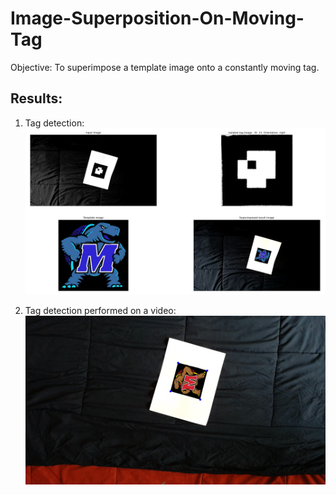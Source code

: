 # Image-Superposition-On-Moving-Tag
Objective: To superimpose a template image onto a constantly moving tag.
## Results:

1. Tag detection:
![](github_extras/figure.png)


2. Tag detection performed on a video:
![](github_extras/video_ss.png)
